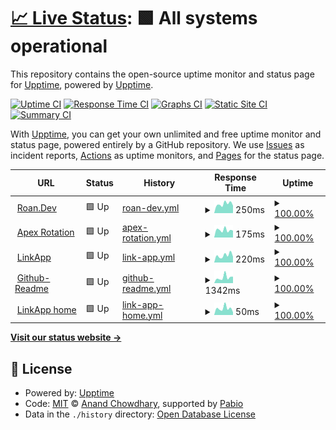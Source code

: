 # [📈 Live Status](https://uptime.roan.dev): <!--live status--> **🟩 All systems operational**

This repository contains the open-source uptime monitor and status page for [Upptime](https://upptime.js.org), powered by [Upptime](https://github.com/upptime/upptime).

[![Uptime CI](https://github.com/IIRoan/uptime/workflows/Uptime%20CI/badge.svg)](https://github.com/IIRoan/uptime/actions?query=workflow%3A%22Uptime+CI%22)
[![Response Time CI](https://github.com/IIRoan/uptime/workflows/Response%20Time%20CI/badge.svg)](https://github.com/IIRoan/uptime/actions?query=workflow%3A%22Response+Time+CI%22)
[![Graphs CI](https://github.com/IIRoan/uptime/workflows/Graphs%20CI/badge.svg)](https://github.com/IIRoan/uptime/actions?query=workflow%3A%22Graphs+CI%22)
[![Static Site CI](https://github.com/IIRoan/uptime/workflows/Static%20Site%20CI/badge.svg)](https://github.com/IIRoan/uptime/actions?query=workflow%3A%22Static+Site+CI%22)
[![Summary CI](https://github.com/IIRoan/uptime/workflows/Summary%20CI/badge.svg)](https://github.com/IIRoan/uptime/actions?query=workflow%3A%22Summary+CI%22)

With [Upptime](https://upptime.js.org), you can get your own unlimited and free uptime monitor and status page, powered entirely by a GitHub repository. We use [Issues](https://github.com/upptime/upptime/issues) as incident reports, [Actions](https://github.com/IIRoan/uptime/actions) as uptime monitors, and [Pages](https://uptime.roan.dev) for the status page.

<!--start: status pages-->
<!-- This summary is generated by Upptime (https://github.com/upptime/upptime) -->
<!-- Do not edit this manually, your changes will be overwritten -->
<!-- prettier-ignore -->
| URL | Status | History | Response Time | Uptime |
| --- | ------ | ------- | ------------- | ------ |
| <img alt="" src="https://icons.duckduckgo.com/ip3/www.roan.dev.ico" height="13"> [Roan.Dev](https://www.roan.dev) | 🟩 Up | [roan-dev.yml](https://github.com/IIRoan/uptime/commits/HEAD/history/roan-dev.yml) | <details><summary><img alt="Response time graph" src="./graphs/roan-dev/response-time-week.png" height="20"> 250ms</summary><br><a href="https://monitor.roan.dev/history/roan-dev"><img alt="Response time 238" src="https://img.shields.io/endpoint?url=https%3A%2F%2Fraw.githubusercontent.com%2FIIRoan%2Fuptime%2FHEAD%2Fapi%2Froan-dev%2Fresponse-time.json"></a><br><a href="https://monitor.roan.dev/history/roan-dev"><img alt="24-hour response time 205" src="https://img.shields.io/endpoint?url=https%3A%2F%2Fraw.githubusercontent.com%2FIIRoan%2Fuptime%2FHEAD%2Fapi%2Froan-dev%2Fresponse-time-day.json"></a><br><a href="https://monitor.roan.dev/history/roan-dev"><img alt="7-day response time 250" src="https://img.shields.io/endpoint?url=https%3A%2F%2Fraw.githubusercontent.com%2FIIRoan%2Fuptime%2FHEAD%2Fapi%2Froan-dev%2Fresponse-time-week.json"></a><br><a href="https://monitor.roan.dev/history/roan-dev"><img alt="30-day response time 241" src="https://img.shields.io/endpoint?url=https%3A%2F%2Fraw.githubusercontent.com%2FIIRoan%2Fuptime%2FHEAD%2Fapi%2Froan-dev%2Fresponse-time-month.json"></a><br><a href="https://monitor.roan.dev/history/roan-dev"><img alt="1-year response time 238" src="https://img.shields.io/endpoint?url=https%3A%2F%2Fraw.githubusercontent.com%2FIIRoan%2Fuptime%2FHEAD%2Fapi%2Froan-dev%2Fresponse-time-year.json"></a></details> | <details><summary><a href="https://monitor.roan.dev/history/roan-dev">100.00%</a></summary><a href="https://monitor.roan.dev/history/roan-dev"><img alt="All-time uptime 99.99%" src="https://img.shields.io/endpoint?url=https%3A%2F%2Fraw.githubusercontent.com%2FIIRoan%2Fuptime%2FHEAD%2Fapi%2Froan-dev%2Fuptime.json"></a><br><a href="https://monitor.roan.dev/history/roan-dev"><img alt="24-hour uptime 100.00%" src="https://img.shields.io/endpoint?url=https%3A%2F%2Fraw.githubusercontent.com%2FIIRoan%2Fuptime%2FHEAD%2Fapi%2Froan-dev%2Fuptime-day.json"></a><br><a href="https://monitor.roan.dev/history/roan-dev"><img alt="7-day uptime 100.00%" src="https://img.shields.io/endpoint?url=https%3A%2F%2Fraw.githubusercontent.com%2FIIRoan%2Fuptime%2FHEAD%2Fapi%2Froan-dev%2Fuptime-week.json"></a><br><a href="https://monitor.roan.dev/history/roan-dev"><img alt="30-day uptime 100.00%" src="https://img.shields.io/endpoint?url=https%3A%2F%2Fraw.githubusercontent.com%2FIIRoan%2Fuptime%2FHEAD%2Fapi%2Froan-dev%2Fuptime-month.json"></a><br><a href="https://monitor.roan.dev/history/roan-dev"><img alt="1-year uptime 99.99%" src="https://img.shields.io/endpoint?url=https%3A%2F%2Fraw.githubusercontent.com%2FIIRoan%2Fuptime%2FHEAD%2Fapi%2Froan-dev%2Fuptime-year.json"></a></details>
| <img alt="" src="https://icons.duckduckgo.com/ip3/apex.roan.dev.ico" height="13"> [Apex Rotation](https://apex.roan.dev) | 🟩 Up | [apex-rotation.yml](https://github.com/IIRoan/uptime/commits/HEAD/history/apex-rotation.yml) | <details><summary><img alt="Response time graph" src="./graphs/apex-rotation/response-time-week.png" height="20"> 175ms</summary><br><a href="https://monitor.roan.dev/history/apex-rotation"><img alt="Response time 208" src="https://img.shields.io/endpoint?url=https%3A%2F%2Fraw.githubusercontent.com%2FIIRoan%2Fuptime%2FHEAD%2Fapi%2Fapex-rotation%2Fresponse-time.json"></a><br><a href="https://monitor.roan.dev/history/apex-rotation"><img alt="24-hour response time 162" src="https://img.shields.io/endpoint?url=https%3A%2F%2Fraw.githubusercontent.com%2FIIRoan%2Fuptime%2FHEAD%2Fapi%2Fapex-rotation%2Fresponse-time-day.json"></a><br><a href="https://monitor.roan.dev/history/apex-rotation"><img alt="7-day response time 175" src="https://img.shields.io/endpoint?url=https%3A%2F%2Fraw.githubusercontent.com%2FIIRoan%2Fuptime%2FHEAD%2Fapi%2Fapex-rotation%2Fresponse-time-week.json"></a><br><a href="https://monitor.roan.dev/history/apex-rotation"><img alt="30-day response time 164" src="https://img.shields.io/endpoint?url=https%3A%2F%2Fraw.githubusercontent.com%2FIIRoan%2Fuptime%2FHEAD%2Fapi%2Fapex-rotation%2Fresponse-time-month.json"></a><br><a href="https://monitor.roan.dev/history/apex-rotation"><img alt="1-year response time 208" src="https://img.shields.io/endpoint?url=https%3A%2F%2Fraw.githubusercontent.com%2FIIRoan%2Fuptime%2FHEAD%2Fapi%2Fapex-rotation%2Fresponse-time-year.json"></a></details> | <details><summary><a href="https://monitor.roan.dev/history/apex-rotation">100.00%</a></summary><a href="https://monitor.roan.dev/history/apex-rotation"><img alt="All-time uptime 99.98%" src="https://img.shields.io/endpoint?url=https%3A%2F%2Fraw.githubusercontent.com%2FIIRoan%2Fuptime%2FHEAD%2Fapi%2Fapex-rotation%2Fuptime.json"></a><br><a href="https://monitor.roan.dev/history/apex-rotation"><img alt="24-hour uptime 100.00%" src="https://img.shields.io/endpoint?url=https%3A%2F%2Fraw.githubusercontent.com%2FIIRoan%2Fuptime%2FHEAD%2Fapi%2Fapex-rotation%2Fuptime-day.json"></a><br><a href="https://monitor.roan.dev/history/apex-rotation"><img alt="7-day uptime 100.00%" src="https://img.shields.io/endpoint?url=https%3A%2F%2Fraw.githubusercontent.com%2FIIRoan%2Fuptime%2FHEAD%2Fapi%2Fapex-rotation%2Fuptime-week.json"></a><br><a href="https://monitor.roan.dev/history/apex-rotation"><img alt="30-day uptime 100.00%" src="https://img.shields.io/endpoint?url=https%3A%2F%2Fraw.githubusercontent.com%2FIIRoan%2Fuptime%2FHEAD%2Fapi%2Fapex-rotation%2Fuptime-month.json"></a><br><a href="https://monitor.roan.dev/history/apex-rotation"><img alt="1-year uptime 99.98%" src="https://img.shields.io/endpoint?url=https%3A%2F%2Fraw.githubusercontent.com%2FIIRoan%2Fuptime%2FHEAD%2Fapi%2Fapex-rotation%2Fuptime-year.json"></a></details>
| <img alt="" src="https://icons.duckduckgo.com/ip3/links.roan.dev.ico" height="13"> [LinkApp](https://links.roan.dev/roan) | 🟩 Up | [link-app.yml](https://github.com/IIRoan/uptime/commits/HEAD/history/link-app.yml) | <details><summary><img alt="Response time graph" src="./graphs/link-app/response-time-week.png" height="20"> 220ms</summary><br><a href="https://monitor.roan.dev/history/link-app"><img alt="Response time 180" src="https://img.shields.io/endpoint?url=https%3A%2F%2Fraw.githubusercontent.com%2FIIRoan%2Fuptime%2FHEAD%2Fapi%2Flink-app%2Fresponse-time.json"></a><br><a href="https://monitor.roan.dev/history/link-app"><img alt="24-hour response time 178" src="https://img.shields.io/endpoint?url=https%3A%2F%2Fraw.githubusercontent.com%2FIIRoan%2Fuptime%2FHEAD%2Fapi%2Flink-app%2Fresponse-time-day.json"></a><br><a href="https://monitor.roan.dev/history/link-app"><img alt="7-day response time 220" src="https://img.shields.io/endpoint?url=https%3A%2F%2Fraw.githubusercontent.com%2FIIRoan%2Fuptime%2FHEAD%2Fapi%2Flink-app%2Fresponse-time-week.json"></a><br><a href="https://monitor.roan.dev/history/link-app"><img alt="30-day response time 205" src="https://img.shields.io/endpoint?url=https%3A%2F%2Fraw.githubusercontent.com%2FIIRoan%2Fuptime%2FHEAD%2Fapi%2Flink-app%2Fresponse-time-month.json"></a><br><a href="https://monitor.roan.dev/history/link-app"><img alt="1-year response time 180" src="https://img.shields.io/endpoint?url=https%3A%2F%2Fraw.githubusercontent.com%2FIIRoan%2Fuptime%2FHEAD%2Fapi%2Flink-app%2Fresponse-time-year.json"></a></details> | <details><summary><a href="https://monitor.roan.dev/history/link-app">100.00%</a></summary><a href="https://monitor.roan.dev/history/link-app"><img alt="All-time uptime 100.00%" src="https://img.shields.io/endpoint?url=https%3A%2F%2Fraw.githubusercontent.com%2FIIRoan%2Fuptime%2FHEAD%2Fapi%2Flink-app%2Fuptime.json"></a><br><a href="https://monitor.roan.dev/history/link-app"><img alt="24-hour uptime 100.00%" src="https://img.shields.io/endpoint?url=https%3A%2F%2Fraw.githubusercontent.com%2FIIRoan%2Fuptime%2FHEAD%2Fapi%2Flink-app%2Fuptime-day.json"></a><br><a href="https://monitor.roan.dev/history/link-app"><img alt="7-day uptime 100.00%" src="https://img.shields.io/endpoint?url=https%3A%2F%2Fraw.githubusercontent.com%2FIIRoan%2Fuptime%2FHEAD%2Fapi%2Flink-app%2Fuptime-week.json"></a><br><a href="https://monitor.roan.dev/history/link-app"><img alt="30-day uptime 100.00%" src="https://img.shields.io/endpoint?url=https%3A%2F%2Fraw.githubusercontent.com%2FIIRoan%2Fuptime%2FHEAD%2Fapi%2Flink-app%2Fuptime-month.json"></a><br><a href="https://monitor.roan.dev/history/link-app"><img alt="1-year uptime 100.00%" src="https://img.shields.io/endpoint?url=https%3A%2F%2Fraw.githubusercontent.com%2FIIRoan%2Fuptime%2FHEAD%2Fapi%2Flink-app%2Fuptime-year.json"></a></details>
| <img alt="" src="https://icons.duckduckgo.com/ip3/readme.roan.dev.ico" height="13"> [Github-Readme](https://readme.roan.dev) | 🟩 Up | [github-readme.yml](https://github.com/IIRoan/uptime/commits/HEAD/history/github-readme.yml) | <details><summary><img alt="Response time graph" src="./graphs/github-readme/response-time-week.png" height="20"> 1342ms</summary><br><a href="https://monitor.roan.dev/history/github-readme"><img alt="Response time 1064" src="https://img.shields.io/endpoint?url=https%3A%2F%2Fraw.githubusercontent.com%2FIIRoan%2Fuptime%2FHEAD%2Fapi%2Fgithub-readme%2Fresponse-time.json"></a><br><a href="https://monitor.roan.dev/history/github-readme"><img alt="24-hour response time 1521" src="https://img.shields.io/endpoint?url=https%3A%2F%2Fraw.githubusercontent.com%2FIIRoan%2Fuptime%2FHEAD%2Fapi%2Fgithub-readme%2Fresponse-time-day.json"></a><br><a href="https://monitor.roan.dev/history/github-readme"><img alt="7-day response time 1342" src="https://img.shields.io/endpoint?url=https%3A%2F%2Fraw.githubusercontent.com%2FIIRoan%2Fuptime%2FHEAD%2Fapi%2Fgithub-readme%2Fresponse-time-week.json"></a><br><a href="https://monitor.roan.dev/history/github-readme"><img alt="30-day response time 1217" src="https://img.shields.io/endpoint?url=https%3A%2F%2Fraw.githubusercontent.com%2FIIRoan%2Fuptime%2FHEAD%2Fapi%2Fgithub-readme%2Fresponse-time-month.json"></a><br><a href="https://monitor.roan.dev/history/github-readme"><img alt="1-year response time 1064" src="https://img.shields.io/endpoint?url=https%3A%2F%2Fraw.githubusercontent.com%2FIIRoan%2Fuptime%2FHEAD%2Fapi%2Fgithub-readme%2Fresponse-time-year.json"></a></details> | <details><summary><a href="https://monitor.roan.dev/history/github-readme">100.00%</a></summary><a href="https://monitor.roan.dev/history/github-readme"><img alt="All-time uptime 100.00%" src="https://img.shields.io/endpoint?url=https%3A%2F%2Fraw.githubusercontent.com%2FIIRoan%2Fuptime%2FHEAD%2Fapi%2Fgithub-readme%2Fuptime.json"></a><br><a href="https://monitor.roan.dev/history/github-readme"><img alt="24-hour uptime 100.00%" src="https://img.shields.io/endpoint?url=https%3A%2F%2Fraw.githubusercontent.com%2FIIRoan%2Fuptime%2FHEAD%2Fapi%2Fgithub-readme%2Fuptime-day.json"></a><br><a href="https://monitor.roan.dev/history/github-readme"><img alt="7-day uptime 100.00%" src="https://img.shields.io/endpoint?url=https%3A%2F%2Fraw.githubusercontent.com%2FIIRoan%2Fuptime%2FHEAD%2Fapi%2Fgithub-readme%2Fuptime-week.json"></a><br><a href="https://monitor.roan.dev/history/github-readme"><img alt="30-day uptime 100.00%" src="https://img.shields.io/endpoint?url=https%3A%2F%2Fraw.githubusercontent.com%2FIIRoan%2Fuptime%2FHEAD%2Fapi%2Fgithub-readme%2Fuptime-month.json"></a><br><a href="https://monitor.roan.dev/history/github-readme"><img alt="1-year uptime 100.00%" src="https://img.shields.io/endpoint?url=https%3A%2F%2Fraw.githubusercontent.com%2FIIRoan%2Fuptime%2FHEAD%2Fapi%2Fgithub-readme%2Fuptime-year.json"></a></details>
| <img alt="" src="https://icons.duckduckgo.com/ip3/links.roan.dev.ico" height="13"> [LinkApp home](https://links.roan.dev/roanhome) | 🟩 Up | [link-app-home.yml](https://github.com/IIRoan/uptime/commits/HEAD/history/link-app-home.yml) | <details><summary><img alt="Response time graph" src="./graphs/link-app-home/response-time-week.png" height="20"> 50ms</summary><br><a href="https://monitor.roan.dev/history/link-app-home"><img alt="Response time 36" src="https://img.shields.io/endpoint?url=https%3A%2F%2Fraw.githubusercontent.com%2FIIRoan%2Fuptime%2FHEAD%2Fapi%2Flink-app-home%2Fresponse-time.json"></a><br><a href="https://monitor.roan.dev/history/link-app-home"><img alt="24-hour response time 20" src="https://img.shields.io/endpoint?url=https%3A%2F%2Fraw.githubusercontent.com%2FIIRoan%2Fuptime%2FHEAD%2Fapi%2Flink-app-home%2Fresponse-time-day.json"></a><br><a href="https://monitor.roan.dev/history/link-app-home"><img alt="7-day response time 50" src="https://img.shields.io/endpoint?url=https%3A%2F%2Fraw.githubusercontent.com%2FIIRoan%2Fuptime%2FHEAD%2Fapi%2Flink-app-home%2Fresponse-time-week.json"></a><br><a href="https://monitor.roan.dev/history/link-app-home"><img alt="30-day response time 41" src="https://img.shields.io/endpoint?url=https%3A%2F%2Fraw.githubusercontent.com%2FIIRoan%2Fuptime%2FHEAD%2Fapi%2Flink-app-home%2Fresponse-time-month.json"></a><br><a href="https://monitor.roan.dev/history/link-app-home"><img alt="1-year response time 36" src="https://img.shields.io/endpoint?url=https%3A%2F%2Fraw.githubusercontent.com%2FIIRoan%2Fuptime%2FHEAD%2Fapi%2Flink-app-home%2Fresponse-time-year.json"></a></details> | <details><summary><a href="https://monitor.roan.dev/history/link-app-home">100.00%</a></summary><a href="https://monitor.roan.dev/history/link-app-home"><img alt="All-time uptime 100.00%" src="https://img.shields.io/endpoint?url=https%3A%2F%2Fraw.githubusercontent.com%2FIIRoan%2Fuptime%2FHEAD%2Fapi%2Flink-app-home%2Fuptime.json"></a><br><a href="https://monitor.roan.dev/history/link-app-home"><img alt="24-hour uptime 100.00%" src="https://img.shields.io/endpoint?url=https%3A%2F%2Fraw.githubusercontent.com%2FIIRoan%2Fuptime%2FHEAD%2Fapi%2Flink-app-home%2Fuptime-day.json"></a><br><a href="https://monitor.roan.dev/history/link-app-home"><img alt="7-day uptime 100.00%" src="https://img.shields.io/endpoint?url=https%3A%2F%2Fraw.githubusercontent.com%2FIIRoan%2Fuptime%2FHEAD%2Fapi%2Flink-app-home%2Fuptime-week.json"></a><br><a href="https://monitor.roan.dev/history/link-app-home"><img alt="30-day uptime 100.00%" src="https://img.shields.io/endpoint?url=https%3A%2F%2Fraw.githubusercontent.com%2FIIRoan%2Fuptime%2FHEAD%2Fapi%2Flink-app-home%2Fuptime-month.json"></a><br><a href="https://monitor.roan.dev/history/link-app-home"><img alt="1-year uptime 100.00%" src="https://img.shields.io/endpoint?url=https%3A%2F%2Fraw.githubusercontent.com%2FIIRoan%2Fuptime%2FHEAD%2Fapi%2Flink-app-home%2Fuptime-year.json"></a></details>

<!--end: status pages-->

[**Visit our status website →**](https://uptime.roan.dev)

## 📄 License

- Powered by: [Upptime](https://github.com/upptime/upptime)
- Code: [MIT](./LICENSE) © [Anand Chowdhary](https://anandchowdhary.com), supported by [Pabio](https://pabio.com)
- Data in the `./history` directory: [Open Database License](https://opendatacommons.org/licenses/odbl/1-0/)
